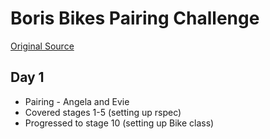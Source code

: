 # Boris Bikes Pairing Challenge
[Original Source](https://github.com/Whatapalaver/course/tree/master/boris_bikes)

## Day 1
- Pairing - Angela and Evie
- Covered stages 1-5 (setting up rspec)
- Progressed to stage 10 (setting up Bike class)
